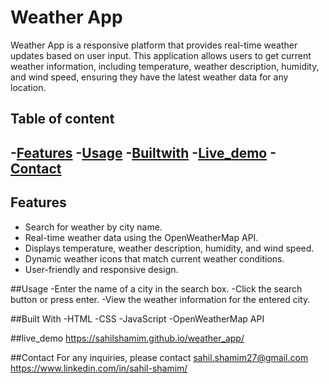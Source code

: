 # Weather App

Weather App is a responsive platform that provides real-time weather updates based on user input. This application allows users to get current weather information, including temperature, weather description, humidity, and wind speed, ensuring they have the latest weather data for any location.

## Table of content
-[Features](#Features)
-[Usage](#Usage)
-[Builtwith](#Builtwith)
-[Live_demo](#Live_demo)
-[Contact](#Contact)
-

## Features

- Search for weather by city name.
- Real-time weather data using the OpenWeatherMap API.
- Displays temperature, weather description, humidity, and wind speed.
- Dynamic weather icons that match current weather conditions.
- User-friendly and responsive design.

##Usage
-Enter the name of a city in the search box.
-Click the search button or press enter.
-View the weather information for the entered city.

##Built With
-HTML
-CSS
-JavaScript
-OpenWeatherMap API

##live_demo
https://sahilshamim.github.io/weather_app/

##Contact 
For any inquiries, please contact sahil.shamim27@gmail.com 
https://www.linkedin.com/in/sahil-shamim/
